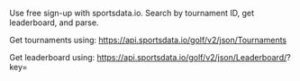 Use free sign-up with sportsdata.io. Search by tournament ID, get leaderboard, and parse.

Get tournaments using: https://api.sportsdata.io/golf/v2/json/Tournaments

Get leaderboard using: https://api.sportsdata.io/golf/v2/json/Leaderboard/<tid>?key=<key>
